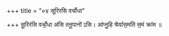 +++
title = "०४ सूरिरसि वर्चोधा"

+++
सू॒रिर॑सि वर्चो॒धा अ॑सि तनू॒पानो॑ ऽसि। आ॑प्नु॒हि श्रेयां॑स॒मति॑ स॒मं क्रा॑म ॥